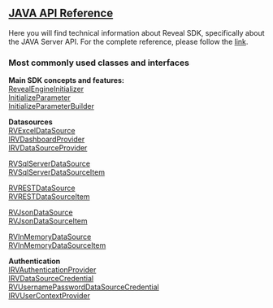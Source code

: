 <h2><a href="/api/java/latest/index.html" target="_blank" rel="noopener\">JAVA API Reference </a></h2>  
Here you will find technical information about Reveal SDK, specifically about the JAVA Server API. For the complete reference, please follow the <a href="/api/java/latest/index.html" target="_blank">link</a>.


<h3>Most commonly used classes and interfaces</h3>

**Main SDK concepts and features:**  
<a href="/api/java/latest/com/infragistics/reveal/engine/init/RevealEngineInitializer.html" target="_blank" rel="noopener\">RevealEngineInitializer</a>  
<a href="/api/java/latest/com/infragistics/reveal/engine/init/InitializeParameter.html" target="_blank" rel="noopener\">InitializeParameter</a>  
<a href="/api/java/latest/com/infragistics/reveal/engine/init/InitializeParameterBuilder.html" target="_blank" rel="noopener\">InitializeParameterBuilder</a>

**Datasources**  
<a href="/api/java/latest/com/infragistics/reveal/sdk/api/model/RVExcelDataSource.html" target="_blank" rel="noopener\">RVExcelDataSource</a>  
<a href="/api/java/latest/com/infragistics/reveal/sdk/api/IRVDashboardProvider.html" target="_blank" rel="noopener\">IRVDashboardProvider</a>  
<a href="/api/java/latest/com/infragistics/reveal/sdk/api/IRVDataSourceProvider.html" target="_blank" rel="noopener\">IRVDataSourceProvider</a>

<a href="/api/java/latest/com/infragistics/reveal/sdk/api/model/RVSqlServerDataSource.html" target="_blank" rel="noopener\">RVSqlServerDataSource</a>  
<a href="/api/java/latest/com/infragistics/reveal/sdk/api/model/RVSqlServerDataSourceItem.html" target="_blank" rel="noopener\">RVSqlServerDataSourceItem</a>

<a href="/api/java/latest/com/infragistics/reveal/sdk/api/model/RVRESTDataSource.html" target="_blank" rel="noopener\">RVRESTDataSource</a>  
<a href="/api/java/latest/com/infragistics/reveal/sdk/api/model/RVRESTDataSourceItem.html" target="_blank" rel="noopener\">RVRESTDataSourceItem</a>

<a href="/api/java/latest/com/infragistics/reveal/sdk/api/model/RVJsonDataSource.html" target="_blank" rel="noopener\">RVJsonDataSource</a>  
<a href="/api/java/latest/com/infragistics/reveal/sdk/api/model/RVJsonDataSourceItem.html" target="_blank" rel="noopener\">RVJsonDataSourceItem</a>

<a href="/api/java/latest/com/infragistics/reveal/sdk/api/model/RVInMemoryDataSource.html" target="_blank" rel="noopener\">RVInMemoryDataSource</a>  
<a href="/api/java/latest/com/infragistics/reveal/sdk/api/model/RVInMemoryDataSourceItem.html" target="_blank" rel="noopener\">RVInMemoryDataSourceItem</a>  

**Authentication**  
<a href="/api/java/latest/com/infragistics/reveal/sdk/api/IRVAuthenticationProvider.html" target="_blank" rel="noopener\">IRVAuthenticationProvider</a>  
<a href="/api/java/latest/com/infragistics/reveal/sdk/api/IRVDataSourceCredential.html" target="_blank" rel="noopener\">IRVDataSourceCredential</a>  
<a href="/api/java/latest/com/infragistics/reveal/sdk/api/RVUsernamePasswordDataSourceCredential.html" target="_blank" rel="noopener\">RVUsernamePasswordDataSourceCredential</a>  
<a href="/api/java/latest/com/infragistics/reveal/sdk/api/IRVUserContextProvider.html" target="_blank" rel="noopener\">IRVUserContextProvider</a>  



 




